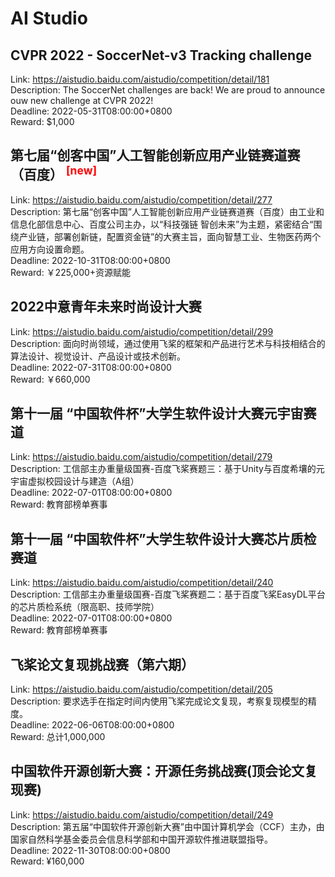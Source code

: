 # AI Studio



## CVPR 2022 - SoccerNet-v3 Tracking challenge

Link: https://aistudio.baidu.com/aistudio/competition/detail/181  
Description: The SoccerNet challenges are back! We are proud to announce ouw new challenge at CVPR 2022!  
Deadline: 2022-05-31T08:00:00+0800  
Reward: $1,000  


## 第七届“创客中国”人工智能创新应用产业链赛道赛（百度） <sup style="color:red">[new]<sup>  

Link: https://aistudio.baidu.com/aistudio/competition/detail/277  
Description: 第七届“创客中国”人工智能创新应用产业链赛道赛（百度）由工业和信息化部信息中心、百度公司主办，以“科技强链 智创未来”为主题，紧密结合“围绕产业链，部署创新链，配置资金链”的大赛主旨，面向智慧工业、生物医药两个应用方向设置命题。  
Deadline: 2022-10-31T08:00:00+0800  
Reward: ￥225,000+资源赋能  


## 2022中意青年未来时尚设计大赛

Link: https://aistudio.baidu.com/aistudio/competition/detail/299  
Description: 面向时尚领域，通过使用飞桨的框架和产品进行艺术与科技相结合的算法设计、视觉设计、产品设计或技术创新。  
Deadline: 2022-07-31T08:00:00+0800  
Reward: ￥660,000  


## 第十一届 “中国软件杯”大学生软件设计大赛元宇宙赛道

Link: https://aistudio.baidu.com/aistudio/competition/detail/279  
Description: 工信部主办重量级国赛-百度飞桨赛题三：基于Unity与百度希壤的元宇宙虚拟校园设计与建造（A组）  
Deadline: 2022-07-01T08:00:00+0800  
Reward: 教育部榜单赛事  


## 第十一届 “中国软件杯”大学生软件设计大赛芯片质检赛道

Link: https://aistudio.baidu.com/aistudio/competition/detail/240  
Description: 工信部主办重量级国赛-百度飞桨赛题二：基于百度飞桨EasyDL平台的芯片质检系统（限高职、技师学院）  
Deadline: 2022-07-01T08:00:00+0800  
Reward: 教育部榜单赛事  


## 飞桨论文复现挑战赛（第六期）

Link: https://aistudio.baidu.com/aistudio/competition/detail/205  
Description: 要求选手在指定时间内使用飞桨完成论文复现，考察复现模型的精度。  
Deadline: 2022-06-06T08:00:00+0800  
Reward: 总计1,000,000  


## 中国软件开源创新大赛：开源任务挑战赛(顶会论文复现赛)

Link: https://aistudio.baidu.com/aistudio/competition/detail/249  
Description: 第五届“中国软件开源创新大赛”由中国计算机学会（CCF）主办，由国家自然科学基金委员会信息科学部和中国开源软件推进联盟指导。  
Deadline: 2022-11-30T08:00:00+0800  
Reward: ¥160,000  

